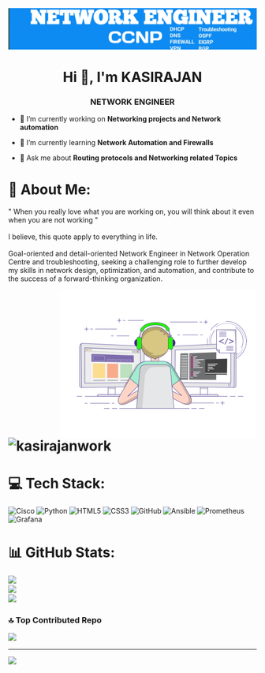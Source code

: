 
<img align="center" src= "https://github.com/kasirajanwork/kasirajanwork/blob/main/20250317_183303.jpg">


<h1 align="center">Hi 👋, I'm KASIRAJAN</h1>
<h3 align="center">NETWORK ENGINEER</h3>

- 🔭 I’m currently working on **Networking projects and Network automation**

- 🌱 I’m currently learning **Network Automation and Firewalls**

- 💬 Ask me about **Routing protocols and Networking related Topics**

# 💫 About Me:
" When you really love what you are working on, you will think about it even when you are not working " <br><br>I believe, this quote apply to everything in life.<br><br>Goal-oriented and detail-oriented Network Engineer in Network Operation Centre and troubleshooting, seeking a challenging role to further develop my skills in network design, optimization, and automation, and contribute to the success of a forward-thinking organization.<br>

<img align="right" alt="Coding" width="400" src="https://raw.githubusercontent.com/devSouvik/devSouvik/master/gif3.gif"> <br>

# <p align="left"> <img src="https://komarev.com/ghpvc/?username=kasirajanwork&label=Profile%20views&color=0e75b6&style=flat" alt="kasirajanwork" /> </p>



# 💻 Tech Stack:
![Cisco](https://img.shields.io/badge/cisco-%23049fd9.svg?style=for-the-badge&logo=cisco&logoColor=black) ![Python](https://img.shields.io/badge/python-3670A0?style=for-the-badge&logo=python&logoColor=ffdd54) ![HTML5](https://img.shields.io/badge/html5-%23E34F26.svg?style=for-the-badge&logo=html5&logoColor=white) ![CSS3](https://img.shields.io/badge/css3-%231572B6.svg?style=for-the-badge&logo=css3&logoColor=white) ![GitHub](https://img.shields.io/badge/github-%23121011.svg?style=for-the-badge&logo=github&logoColor=white) ![Ansible](https://img.shields.io/badge/ansible-%231A1918.svg?style=for-the-badge&logo=ansible&logoColor=white) ![Prometheus](https://img.shields.io/badge/Prometheus-E6522C?style=for-the-badge&logo=Prometheus&logoColor=white) ![Grafana](https://img.shields.io/badge/grafana-%23F46800.svg?style=for-the-badge&logo=grafana&logoColor=white)
# 📊 GitHub Stats:
![](https://github-readme-stats.vercel.app/api?username=kasirajanwork&theme=blue-green&hide_border=false&include_all_commits=true&count_private=true)<br/>
![](https://nirzak-streak-stats.vercel.app/?user=kasirajanwork&theme=blue-green&hide_border=false)<br/>
![](https://github-readme-stats.vercel.app/api/top-langs/?username=kasirajanwork&theme=blue-green&hide_border=false&include_all_commits=true&count_private=true&layout=compact)

### 🔝 Top Contributed Repo
![](https://github-contributor-stats.vercel.app/api?username=kasirajanwork&limit=5&theme=blue-green&combine_all_yearly_contributions=true)

---
[![](https://visitcount.itsvg.in/api?id=kasirajanwork&icon=5&color=3)](https://visitcount.itsvg.in)

<!-- Proudly created with GPRM ( https://gprm.itsvg.in ) -->
